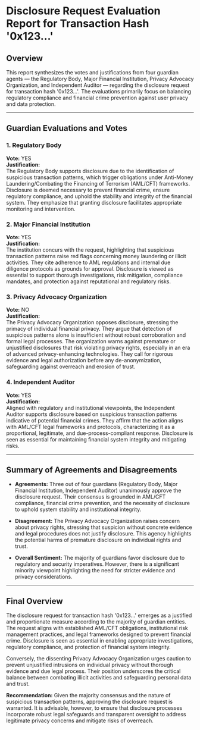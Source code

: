 # Disclosure Request Evaluation Report for Transaction Hash '0x123...'

## Overview
This report synthesizes the votes and justifications from four guardian agents — the Regulatory Body, Major Financial Institution, Privacy Advocacy Organization, and Independent Auditor — regarding the disclosure request for transaction hash '0x123...'. The evaluations primarily focus on balancing regulatory compliance and financial crime prevention against user privacy and data protection.

---

## Guardian Evaluations and Votes

### 1. Regulatory Body  
**Vote:** YES  
**Justification:**  
The Regulatory Body supports disclosure due to the identification of suspicious transaction patterns, which trigger obligations under Anti-Money Laundering/Combating the Financing of Terrorism (AML/CFT) frameworks. Disclosure is deemed necessary to prevent financial crime, ensure regulatory compliance, and uphold the stability and integrity of the financial system. They emphasize that granting disclosure facilitates appropriate monitoring and intervention.

### 2. Major Financial Institution  
**Vote:** YES  
**Justification:**  
The institution concurs with the request, highlighting that suspicious transaction patterns raise red flags concerning money laundering or illicit activities. They cite adherence to AML regulations and internal due diligence protocols as grounds for approval. Disclosure is viewed as essential to support thorough investigations, risk mitigation, compliance mandates, and protection against reputational and regulatory risks.

### 3. Privacy Advocacy Organization  
**Vote:** NO  
**Justification:**  
The Privacy Advocacy Organization opposes disclosure, stressing the primacy of individual financial privacy. They argue that detection of suspicious patterns alone is insufficient without robust corroboration and formal legal processes. The organization warns against premature or unjustified disclosures that risk violating privacy rights, especially in an era of advanced privacy-enhancing technologies. They call for rigorous evidence and legal authorization before any de-anonymization, safeguarding against overreach and erosion of trust.

### 4. Independent Auditor  
**Vote:** YES  
**Justification:**  
Aligned with regulatory and institutional viewpoints, the Independent Auditor supports disclosure based on suspicious transaction patterns indicative of potential financial crimes. They affirm that the action aligns with AML/CFT legal frameworks and protocols, characterizing it as a proportional, legitimate, and due-process-compliant response. Disclosure is seen as essential for maintaining financial system integrity and mitigating risks.

---

## Summary of Agreements and Disagreements

- **Agreements:** Three out of four guardians (Regulatory Body, Major Financial Institution, Independent Auditor) unanimously approve the disclosure request. Their consensus is grounded in AML/CFT compliance, financial crime prevention, and the necessity of disclosure to uphold system stability and institutional integrity.
  
- **Disagreement:** The Privacy Advocacy Organization raises concern about privacy rights, stressing that suspicion without concrete evidence and legal procedures does not justify disclosure. This agency highlights the potential harms of premature disclosure on individual rights and trust.

- **Overall Sentiment:** The majority of guardians favor disclosure due to regulatory and security imperatives. However, there is a significant minority viewpoint highlighting the need for stricter evidence and privacy considerations.

---

## Final Overview

The disclosure request for transaction hash '0x123...' emerges as a justified and proportionate measure according to the majority of guardian entities. The request aligns with established AML/CFT obligations, institutional risk management practices, and legal frameworks designed to prevent financial crime. Disclosure is seen as essential in enabling appropriate investigations, regulatory compliance, and protection of financial system integrity.

Conversely, the dissenting Privacy Advocacy Organization urges caution to prevent unjustified intrusions on individual privacy without thorough evidence and due legal process. Their position underscores the critical balance between combating illicit activities and safeguarding personal data and trust.

**Recommendation:** Given the majority consensus and the nature of suspicious transaction patterns, approving the disclosure request is warranted. It is advisable, however, to ensure that disclosure processes incorporate robust legal safeguards and transparent oversight to address legitimate privacy concerns and mitigate risks of overreach.